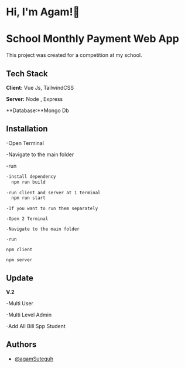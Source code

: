 
# Hi, I'm Agam!👋


# School Monthly Payment Web App

This project was created for a competition at my school.








## Tech Stack

**Client:** Vue Js, TailwindCSS

**Server:** Node , Express

**Database:**Mongo Db


## Installation
-Open Terminal

-Navigate to the main folder

-run

```bash
-install dependency
  npm run build 

-run client and server at 1 terminal
  npm run start 
  ```
  
  ```
 -If you want to run them separately
 
 -Open 2 Terminal

 -Navigate to the main folder
 
 -run
 
  npm client
  
  npm server
 
```
    



## Update
**V.2** 

-Multi User 


-Multi Level Admin 


-Add All Bill Spp Student

## Authors

- [@agamSuteguh](https://www.github.com/agamSuteguh)

